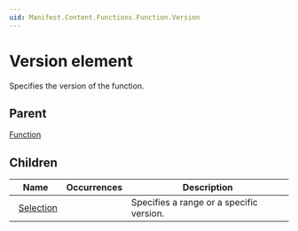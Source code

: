 ```yaml
---
uid: Manifest.Content.Functions.Function.Version
---
```


# Version element

Specifies the version of the function.

## Parent

[Function](xref:Manifest.Content.Functions.Function)

## Children

|Name|Occurrences|Description|
|--- |--- |--- |
|&nbsp;&nbsp;[Selection](xref:Manifest.Content.Functions.Function.Version.Selection)||Specifies a range or a specific version.|
